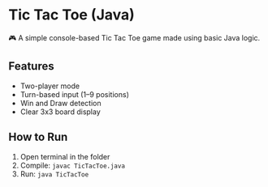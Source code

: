 # Tic Tac Toe (Java)

🎮 A simple console-based Tic Tac Toe game made using basic Java logic.

## Features
- Two-player mode
- Turn-based input (1–9 positions)
- Win and Draw detection
- Clear 3x3 board display

## How to Run
1. Open terminal in the folder
2. Compile: `javac TicTacToe.java`
3. Run: `java TicTacToe`


